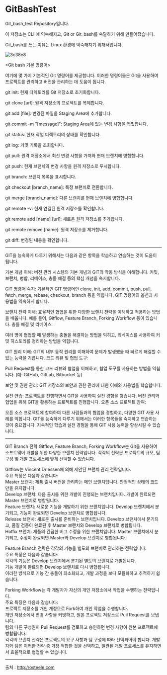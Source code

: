 # GitBashTest

Git_bash_test Repository입니다.

이 저장소는 CLI 에 익숙해지고, Git or Git_bash를 숙달하기 위해 만들어졌습니다.

Git_bash를 쓰는 이유는 Linux 환경에 익숙해지기 위해서입니다.


![3c38e8](https://github.com/MrHur/GitBashTest/assets/79696786/dbd78d9a-6411-4f6a-9920-2f9c486bf76d)

<Git bash 기본 명령어>

여기에 몇 가지 기본적인 Git 명령어를 제공합니다. 이러한 명령어들은 Git을 사용하여 프로젝트를 관리하고 버전을 관리하는 데 도움이 됩니다.

git init: 현재 디렉토리를 Git 저장소로 초기화합니다.

git clone [url]: 원격 저장소의 프로젝트를 복제합니다.

git add [file]: 변경된 파일을 Staging Area에 추가합니다.

git commit -m "[message]": Staging Area에 있는 변경 사항을 커밋합니다.

git status: 현재 작업 디렉토리의 상태를 확인합니다.

git log: 커밋 기록을 조회합니다.

git pull: 원격 저장소에서 최신 변경 사항을 가져와 현재 브랜치에 병합합니다.

git push: 현재 브랜치의 변경 사항을 원격 저장소로 푸시합니다.

git branch: 브랜치 목록을 표시합니다.

git checkout [branch_name]: 특정 브랜치로 전환합니다.

git merge [branch_name]: 다른 브랜치를 현재 브랜치에 병합합니다.

git remote -v: 현재 연결된 원격 저장소를 확인합니다.

git remote add [name] [url]: 새로운 원격 저장소를 추가합니다.

git remote remove [name]: 원격 저장소를 제거합니다.

git diff: 변경된 내용을 확인합니다.

---


GIT을 능숙하게 다루기 위해서는 다음과 같은 항목을 학습하고 연습하는 것이 도움이 됩니다.

기본 개념 이해:
버전 관리 시스템의 기본 개념과 GIT의 작동 방식을 이해합니다.
커밋, 브랜치, 병합, 리베이스, 충돌 해결 등의 핵심 개념을 숙지합니다.

GIT 명령어 숙지:
기본적인 GIT 명령어인 clone, init, add, commit, push, pull, fetch, merge, rebase, checkout, branch 등을 익힙니다.
GIT 명령어의 옵션과 사용법을 익숙하게 합니다.

브랜치 전략 이해:
효율적인 협업을 위한 다양한 브랜치 전략을 이해하고 적용하는 방법을 배웁니다. 예를 들어, Gitflow, Feature Branch, Forking Workflow 등이 있습니다.
충돌 해결 및 리베이스:

여러 명이 협업할 때 발생하는 충돌을 해결하는 방법을 익히고, 리베이스를 사용하여 커밋 히스토리를 정리하는 방법을 익힙니다.

GIT 원리 이해:
GIT의 내부 동작 원리를 이해하여 문제가 발생했을 때 빠르게 해결할 수 있는 능력을 기릅니다.
코드 리뷰 및 협업 도구:

Pull Request를 통한 코드 리뷰와 협업을 이해하고, 협업 도구를 사용하는 방법을 익힙니다. (예: GitHub, GitLab, Bitbucket 등)

보안 및 권한 관리:
GIT 저장소의 보안과 권한 관리에 대한 이해와 사용법을 학습합니다.

실전 연습:
프로젝트를 진행하면서 GIT을 사용하여 실전 경험을 쌓습니다. 버전 관리와 협업을 위해 GIT을 활용하는 프로젝트를 진행합니다.
오픈 소스 프로젝트 참여:

오픈 소스 프로젝트에 참여하여 다른 사람들과의 협업을 경험하고, 다양한 GIT 사용 사례를 익힙니다.
GIT을 능숙하게 다루기 위해서는 이러한 항목들을 숙지하고 연습하는 것이 중요합니다. 지속적인 학습과 실전 경험을 통해 GIT 사용 능력을 향상시킬 수 있습니다.

---

GIT Branch 전략
Gitflow, Feature Branch, Forking Workflow는 Git을 사용하여 소프트웨어 개발을 위한 다양한 브랜치 전략입니다. 각각의 전략은 프로젝트의 규모, 팀 구성 및 개발 프로세스에 맞게 선택할 수 있습니다.
<br>

Gitflow는 Vincent Driessen에 의해 제안된 브랜치 관리 전략입니다. <br>
주요 특징은 다음과 같습니다: <br>
Master 브랜치: 제품 출시 버전을 관리하는 메인 브랜치입니다. 안정적인 상태의 코드만을 유지합니다. <br>
Develop 브랜치: 다음 출시를 위한 개발이 진행되는 브랜치입니다. 개발이 완료되면 Master 브랜치로 병합됩니다. <br>
Feature 브랜치: 새로운 기능을 개발하기 위한 브랜치입니다. Develop 브랜치에서 분기되고, 기능이 완료되면 Develop 브랜치로 병합됩니다. <br>
Release 브랜치: 새로운 출시를 준비하는 브랜치입니다. Develop 브랜치에서 분기되고, 품질 검증이 완료된 후 Master 브랜치와 Develop 브랜치로 병합됩니다. <br>
Hotfix 브랜치: 제품의 긴급한 버그 수정을 위한 브랜치입니다. Master 브랜치에서 분기되고, 수정이 완료되면 Master와 Develop 브랜치로 병합됩니다. <br>

Feature Branch 전략은 각각의 기능을 별도의 브랜치로 관리하는 전략입니다. <br>
주요 특징은 다음과 같습니다: <br>
각각의 기능은 Develop 브랜치에서 분기된 별도의 브랜치로 개발됩니다. <br>
기능 개발이 완료되면 Develop 브랜치로 다시 병합됩니다. <br>
이러한 방식으로 기능 간 충돌이 최소화되고, 개발 과정을 보다 모듈화하고 추적하기 쉽습니다. <br>
  
Forking Workflow는 각 개발자가 자신의 개인 저장소에서 작업을 수행하는 전략입니다. <br>
주요 특징은 다음과 같습니다: <br>
프로젝트 저장소를 개인 계정으로 Fork하여 개인 작업을 수행합니다. <br>
개인 저장소에서 변경 사항을 커밋하고, 원본 프로젝트 저장소로 Pull Request를 보냅니다. <br>
팀의 다른 구성원이 Pull Request를 검토하고 승인하면 변경 사항이 원본 프로젝트에 병합됩니다. <br>
각각의 브랜치 전략은 프로젝트의 요구 사항과 팀 구성에 따라 선택되어야 합니다. 개발자와 팀은 이러한 전략 중 가장 적합한 것을 선택하고, 일관된 개발 프로세스를 유지하면서 효율적으로 협업할 수 있습니다. <br>

---

<reference>

  출처 : http://osteele.com
